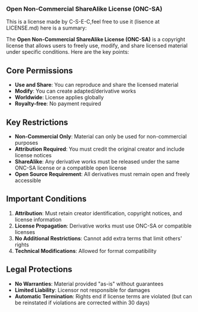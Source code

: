 ### Open Non-Commercial ShareAlike License (ONC-SA)
This is a license made by C-S-E-C,feel free to use it (lisence at LICENSE.md)
here is a summary:


The **Open Non-Commercial ShareAlike License (ONC-SA)** is a copyright license that allows users to freely use, modify, and share licensed material under specific conditions. Here are the key points:

## Core Permissions

- **Use and Share**: You can reproduce and share the licensed material
- **Modify**: You can create adapted/derivative works
- **Worldwide**: License applies globally
- **Royalty-free**: No payment required


## Key Restrictions

- **Non-Commercial Only**: Material can only be used for non-commercial purposes
- **Attribution Required**: You must credit the original creator and include license notices
- **ShareAlike**: Any derivative works must be released under the same ONC-SA license or a compatible open license
- **Open Source Requirement**: All derivatives must remain open and freely accessible


## Important Conditions

1. **Attribution**: Must retain creator identification, copyright notices, and license information
2. **License Propagation**: Derivative works must use ONC-SA or compatible licenses
3. **No Additional Restrictions**: Cannot add extra terms that limit others' rights
4. **Technical Modifications**: Allowed for format compatibility


## Legal Protections

- **No Warranties**: Material provided "as-is" without guarantees
- **Limited Liability**: Licensor not responsible for damages
- **Automatic Termination**: Rights end if license terms are violated (but can be reinstated if violations are corrected within 30 days)
